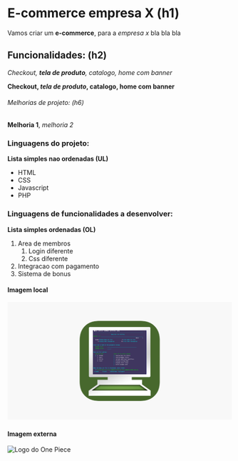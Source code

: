 # E-commerce empresa X (h1)

Vamos criar um **e-commerce**, para a *empresa x* bla bla bla

## Funcionalidades: (h2)
_Checkout, **tela de produto**, catalogo, home com banner_

**Checkout, _tela de produto_, catalogo, home com banner**

###### Melhorias de projeto: (h6)
__Melhoria 1__, _melhoria 2_

### Linguagens do projeto:
**Lista simples nao ordenadas (UL)** 
* HTML
* CSS
* Javascript
* PHP

### Linguagens de funcionalidades a desenvolver:
**Lista simples ordenadas (OL)** 
1. Area de membros
    1. Login diferente
    2. Css diferente
2. Integracao com pagamento
3. Sistema de bonus


#### Imagem local

![Logo do TN3270](img/tnlogo.png)

#### Imagem externa
![Logo do One Piece](https://onepieceex.net/wp-content/uploads/2020/06/opex_momo.png.webp)
